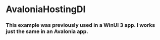 # AvaloniaHostingDI

### This example was previously used in a WinUI 3 app. I works just the same in an Avalonia app.
